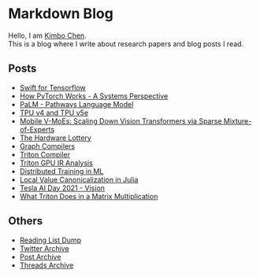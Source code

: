 # Markdown Blog

Hello, I am [Kimbo Chen](https://twitter.com/kimbochen).  
This is a blog where I write about research papers and blog posts I read.

## Posts

- [Swift for Tensorflow](./swift-for-tensorflow/README.md)
- [How PyTorch Works - A Systems Perspective](./pytorch-systems-intro/README.md)
- [PaLM - Pathways Language Model](./palm/README.md)
- [TPU v4 and TPU v5e](./tpuv4_v5e/README.md)
- [Mobile V-MoEs: Scaling Down Vision Transformers via Sparse Mixture-of-Experts](./mobile-v-moes/README.md)
- [The Hardware Lottery](./the-hardware-lottery/README.md)
- [Graph Compilers](./graph-compilers/README.md)
- [Triton Compiler](./triton/README.md)
- [Triton GPU IR Analysis](./triton-gpu-ir-analysis/README.md)
- [Distributed Training in ML](./ml-distributed-training/README.md)
- [Local Value Canonicalization in Julia](./local-value-canon-in-julia/README.md)
- [Tesla AI Day 2021 - Vision](./tesla-ai-day-2021-vision/README.md)
- [What Triton Does in a Matrix Multiplication](./what-triton-does-in-a-matmul/README.md)

## Others

- [Reading List Dump](./reading-list-dump/README.md)
- [Twitter Archive](./tweets/README.md)
- [Post Archive](./post-archive/README.md)
- [Threads Archive](./threads-archive/README.md)
